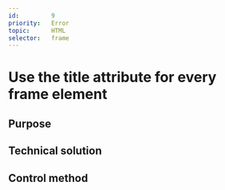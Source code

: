 ```yaml
---
id:         9
priority:   Error
topic:      HTML
selector:   frame
---
```


# Use the title attribute for every frame element
## Purpose

## Technical solution

## Control method

